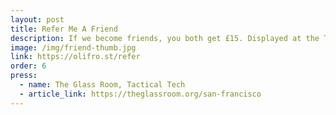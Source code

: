```yaml
---
layout: post
title: Refer Me A Friend
description: If we become friends, you both get £15. Displayed at the Tactical Tech exhibit in San Fran.
image: /img/friend-thumb.jpg
link: https://olifro.st/refer
order: 6
press:
  - name: The Glass Room, Tactical Tech
  - article_link: https://theglassroom.org/san-francisco
---
```

